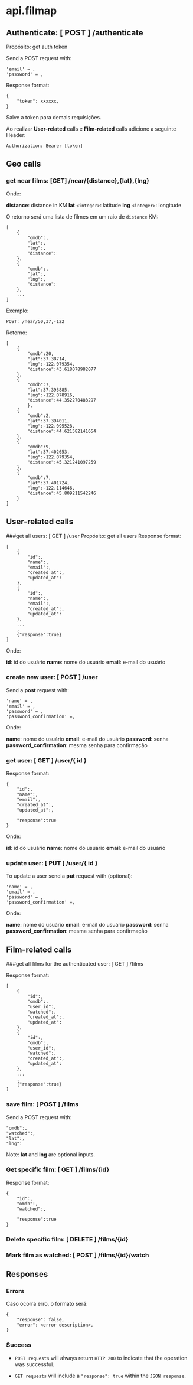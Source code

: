 # api.filmap

## Authenticate: [ POST ] /authenticate
Propósito: get auth token

Send a POST request with: 

    'email' = ,
    'password' = ,

Response format:

	{
		"token": xxxxxx,
	}

Salve a token para demais requisições.

Ao realizar **User-related** calls e **Film-related** calls adicione a seguinte Header:

	Authorization: Bearer [token]

## Geo calls

### get near films: [GET] /near/{distance},{lat},{lng}

Onde:

**distance**: distance in KM
**lat** `<integer>`: latitude
**lng** `<integer>`: longitude

O retorno será uma lista de filmes em um raio de `distance` KM:

	[
		{
			"omdb":,
			"lat":,
			"lng":,
			"distance":
		},
		{
			"omdb":,
			"lat":,
			"lng":,
			"distance":
		},
		...
	]

Exemplo:

	POST: /near/50,37,-122

Retorno:

	[
		{
			"omdb":20,
			"lat":37.38714,
			"lng":-122.079354,
			"distance":43.618078982077
		},
		{
			"omdb":7,
			"lat":37.393885,
			"lng":-122.078916,
			"distance":44.352270483297
			},
		{
			"omdb":2,
			"lat":37.394011,
			"lng":-122.095528,
			"distance":44.621582141654
		},
		{
			"omdb":9,
			"lat":37.402653,
			"lng":-122.079354,
			"distance":45.321241097259
		},
		{
			"omdb":7,
			"lat":37.401724,
			"lng":-122.114646,
			"distance":45.809211542246
		}
	]

## User-related calls

###get all users: [ GET ] /user
Propósito: get all users
Response format:

    [
    	{
    		"id":,
    		"name":,
    		"email":,
    		"created_at":,
    		"updated_at":
    	},
    	{
    		"id":,
    		"name":,
    		"email":,
    		"created_at":,
    		"updated_at":
    	},
    	...
    	,
    	{"response":true}
    ]

Onde:

**id**: id do usuário
**name**: nome do usuário
**email**: e-mail do usuário

### create new user: [ POST ] /user
Send a **post** request with:

    'name' = ,
    'email' = ,
    'password' = ,
    'password_confirmation' =,


Onde:

**name**: nome do usuário
**email**: e-mail do usuário
**password**: senha
**password_confirmation**: mesma senha para confirmação

### get user: [ GET ] /user/{ id }

Response format:

    {
	    "id":,
	    "name":,
	    "email":,
	    "created_at":,
	    "updated_at":,
	    
	    "response":true
    }

Onde:

**id**: id do usuário
**name**: nome do usuário
**email**: e-mail do usuário

### update user: [ PUT ] /user/{ id }

To update a user send a **put** request with (optional):

    'name' = ,
    'email' = ,
    'password' = ,
    'password_confirmation' =,


Onde:

**name**: nome do usuário
**email**: e-mail do usuário
**password**: senha
**password_confirmation**: mesma senha para confirmação

## Film-related calls

###get all films for the authenticated user: [ GET ] /films

Response format:

    [
    	{
    		"id":,
    		"omdb":,
    		"user_id":,
    		"watched":,
    		"created_at":,
    		"updated_at":
    	},
    	{
    		"id":,
    		"omdb":,
    		"user_id":,
    		"watched":,
    		"created_at":,
    		"updated_at":
    	},
    	...
    	,
    	{"response":true}
    ]

### save film: [ POST ] /films

Send a POST request with:

	"omdb":,
	"watched":,
	"lat":,
	"lng":

Note: **lat** and **lng** are optional inputs.

### Get specific film: [ GET ] /films/{id}

Response format:

    {
	    "id":,
	    "omdb":,
	    "watched":,
	    
	    "response":true
    }


### Delete specific film: [ DELETE ] /films/{id}

### Mark film as watched: [ POST ] /films/{id}/watch


## Responses

### Errors

Caso ocorra erro, o formato será:

    {
	    "response": false,
	    "error": <error description>,
    }

### Success

* `POST requests` will always return `HTTP 200` to indicate that the operation was successful.

* `GET requests` will include a `"response": true` within the `JSON response`.




